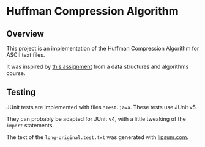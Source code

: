 # Huffman Compression Algorithm

## Overview

This project is an implementation of the Huffman Compression Algorithm for ASCII text files.

It was inspired by [this assignment](https://www.seas.upenn.edu/~cit5940/current/assignments/hw03/) from a data structures and algorithms course.

## Testing

JUnit tests are implemented with files `*Test.java`. These tests use JUnit v5.

They can probably be adapted for JUnit v4, with a little tweaking of the `import` statements.

The text of the `long-original.test.txt` was generated with [lipsum.com](https://www.lipsum.com/).